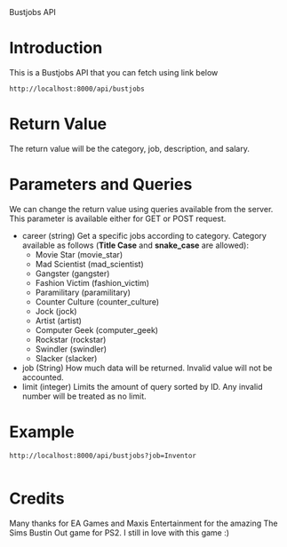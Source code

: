 
<div class="title">Bustjobs API</div>

# Introduction
This is a Bustjobs API that you can fetch using link below

`http://localhost:8000/api/bustjobs`

# Return Value
The return value will be the category, job, description, and salary.

# Parameters and Queries
We can change the return value using queries available from the server. This parameter is available either for GET or POST request.

* career (string)
  Get a specific jobs according to category. Category available as follows (**Title Case** and **snake_case** are allowed):
  * Movie Star (movie_star)
  * Mad Scientist (mad_scientist)
  * Gangster (gangster)
  * Fashion Victim (fashion_victim)
  * Paramilitary (paramilitary)
  * Counter Culture (counter_culture)
  * Jock (jock)
  * Artist (artist)
  * Computer Geek (computer_geek)
  * Rockstar (rockstar)
  * Swindler (swindler)
  * Slacker (slacker)
* job (String)
  How much data will be returned. Invalid value will not be accounted.
* limit (integer)
  Limits the amount of query sorted by ID. Any invalid number will be treated as no limit.

# Example
`http://localhost:8000/api/bustjobs?job=Inventor`

<pre id="preFetch" url="http://localhost:8000/api/bustjobs?job=Inventor"><code id="codeFetch"></code></pre>

# Credits
Many thanks for EA Games and Maxis Entertainment for the amazing The Sims Bustin Out game for PS2. I still in love with this game :)